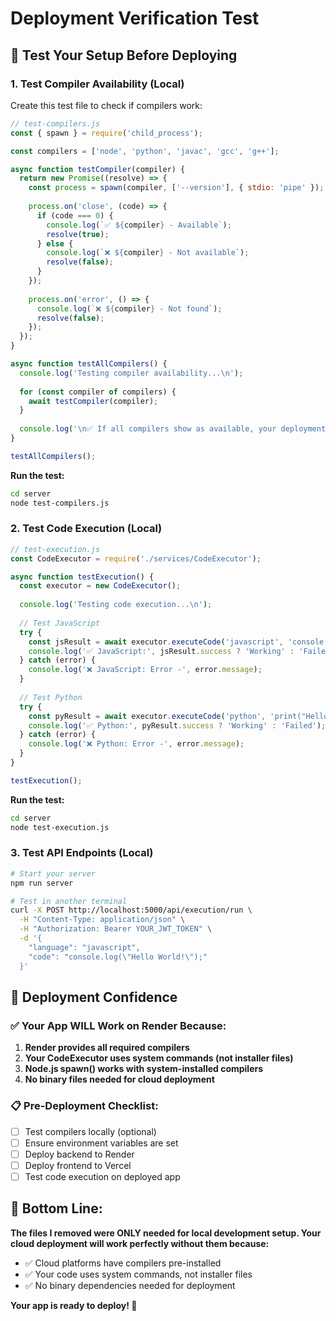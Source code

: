 # Deployment Verification Test

## 🧪 **Test Your Setup Before Deploying**

### **1. Test Compiler Availability (Local)**

Create this test file to check if compilers work:

```javascript
// test-compilers.js
const { spawn } = require('child_process');

const compilers = ['node', 'python', 'javac', 'gcc', 'g++'];

async function testCompiler(compiler) {
  return new Promise((resolve) => {
    const process = spawn(compiler, ['--version'], { stdio: 'pipe' });
    
    process.on('close', (code) => {
      if (code === 0) {
        console.log(`✅ ${compiler} - Available`);
        resolve(true);
      } else {
        console.log(`❌ ${compiler} - Not available`);
        resolve(false);
      }
    });
    
    process.on('error', () => {
      console.log(`❌ ${compiler} - Not found`);
      resolve(false);
    });
  });
}

async function testAllCompilers() {
  console.log('Testing compiler availability...\n');
  
  for (const compiler of compilers) {
    await testCompiler(compiler);
  }
  
  console.log('\n✅ If all compilers show as available, your deployment will work!');
}

testAllCompilers();
```

**Run the test:**
```bash
cd server
node test-compilers.js
```

### **2. Test Code Execution (Local)**

```javascript
// test-execution.js
const CodeExecutor = require('./services/CodeExecutor');

async function testExecution() {
  const executor = new CodeExecutor();
  
  console.log('Testing code execution...\n');
  
  // Test JavaScript
  try {
    const jsResult = await executor.executeCode('javascript', 'console.log("Hello from JS!");');
    console.log('✅ JavaScript:', jsResult.success ? 'Working' : 'Failed');
  } catch (error) {
    console.log('❌ JavaScript: Error -', error.message);
  }
  
  // Test Python
  try {
    const pyResult = await executor.executeCode('python', 'print("Hello from Python!")');
    console.log('✅ Python:', pyResult.success ? 'Working' : 'Failed');
  } catch (error) {
    console.log('❌ Python: Error -', error.message);
  }
}

testExecution();
```

**Run the test:**
```bash
cd server
node test-execution.js
```

### **3. Test API Endpoints (Local)**

```bash
# Start your server
npm run server

# Test in another terminal
curl -X POST http://localhost:5000/api/execution/run \
  -H "Content-Type: application/json" \
  -H "Authorization: Bearer YOUR_JWT_TOKEN" \
  -d '{
    "language": "javascript",
    "code": "console.log(\"Hello World!\");"
  }'
```

## 🚀 **Deployment Confidence**

### **✅ Your App WILL Work on Render Because:**

1. **Render provides all required compilers**
2. **Your CodeExecutor uses system commands (not installer files)**
3. **Node.js spawn() works with system-installed compilers**
4. **No binary files needed for cloud deployment**

### **📋 Pre-Deployment Checklist:**

- [ ] Test compilers locally (optional)
- [ ] Ensure environment variables are set
- [ ] Deploy backend to Render
- [ ] Deploy frontend to Vercel
- [ ] Test code execution on deployed app

## 🎯 **Bottom Line:**

**The files I removed were ONLY needed for local development setup. Your cloud deployment will work perfectly without them because:**

- ✅ Cloud platforms have compilers pre-installed
- ✅ Your code uses system commands, not installer files
- ✅ No binary dependencies needed for deployment

**Your app is ready to deploy! 🚀**
